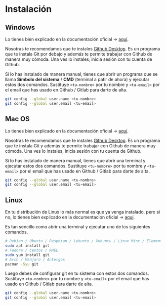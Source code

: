 # Instalación

## Windows

Lo tienes bien explicado en la documentación oficial -> [aquí](https://git-scm.com/book/es/v2/Inicio---Sobre-el-Control-de-Versiones-Instalaci%C3%B3n-de-Git#_instalación_en_windows).

Nosotras te recomendamos que te instales [Github Desktop](https://desktop.github.com/). Es un programa que te instala Git por debajo y además te permite trabajar con Github de manera muy cómoda. Una ves lo instales, inicia sesión con tu cuenta de Github.

Si lo has instalado de manera manual, tienes que abrir un programa que se llama **Símbolo del sistema** / **CMD** (terminal a patir de ahora) y ejecutar estos dos comandos. Sustituye `<tu-nombre>` por tu nombre y `<tu-email>` por el email que has usado en Github / Gitlab para darte de alta.

```bash
git config --global user.name <tu-nombre>
git config --global user.email <tu-email>
```

## Mac OS

Lo tienes bien explicado en la documentación oficial -> [aquí](https://git-scm.com/book/es/v2/Inicio---Sobre-el-Control-de-Versiones-Instalaci%C3%B3n-de-Git#_instalación_en_mac).

Nosotras te recomendamos que te instales [Github Desktop](https://desktop.github.com/). Es un programa que te instala Git y además te permite trabajar con Github de manera muy cómoda. Una ves lo instales, inicia sesión con tu cuenta de Github.

Si lo has instalado de manera manual, tienes que abrir una terminal y ejecutar estos dos comandos. Sustituye `<tu-nombre>` por tu nombre y `<tu-email>` por el email que has usado en Github / Gitlab para darte de alta.

```bash
git config --global user.name <tu-nombre>
git config --global user.email <tu-email>
```

## Linux

En tu distribución de Linux lo más normal es que ya venga instalado, pero si no, lo tienes bien explicado en la documentación oficial -> [aquí](https://git-scm.com/book/es/v2/Inicio---Sobre-el-Control-de-Versiones-Instalaci%C3%B3n-de-Git#_instalación_en_linux).

Es tan sencillo como abrir una terminal y ejecutar uno de los siguientes comandos.

```bash
# Debian / Ubuntu / Raspbian / Lubuntu / Xubuntu / Linux Mint / Elementary OS / ...
sudo apt install git
# Fedora / Centos / RHEL
sudo yum install git
# Arch / Manjaro / Antergos
pacman -Syu git
```

Luego debes de configurar git en tu sistema con estos dos comandos. Sustituye `<tu-nombre>` por tu nombre y `<tu-email>` por el email que has usado en Github / Gitlab para darte de alta.

```bash
git config --global user.name <tu-nombre>
git config --global user.email <tu-email>
```
